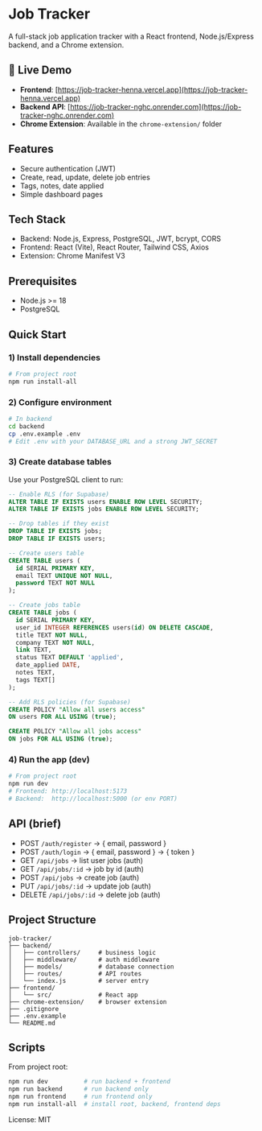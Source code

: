 # Job Tracker

A full-stack job application tracker with a React frontend, Node.js/Express backend, and a Chrome extension.

## 🚀 Live Demo

- **Frontend**: [https://job-tracker-henna.vercel.app](https://job-tracker-henna.vercel.app)
- **Backend API**: [https://job-tracker-nghc.onrender.com](https://job-tracker-nghc.onrender.com)
- **Chrome Extension**: Available in the `chrome-extension/` folder

## Features
- Secure authentication (JWT)
- Create, read, update, delete job entries
- Tags, notes, date applied
- Simple dashboard pages

## Tech Stack
- Backend: Node.js, Express, PostgreSQL, JWT, bcrypt, CORS
- Frontend: React (Vite), React Router, Tailwind CSS, Axios
- Extension: Chrome Manifest V3

## Prerequisites
- Node.js >= 18
- PostgreSQL

## Quick Start

### 1) Install dependencies
```bash
# From project root
npm run install-all
```

### 2) Configure environment
```bash
# In backend
cd backend
cp .env.example .env
# Edit .env with your DATABASE_URL and a strong JWT_SECRET
```

### 3) Create database tables
Use your PostgreSQL client to run:
```sql
-- Enable RLS (for Supabase)
ALTER TABLE IF EXISTS users ENABLE ROW LEVEL SECURITY;
ALTER TABLE IF EXISTS jobs ENABLE ROW LEVEL SECURITY;

-- Drop tables if they exist
DROP TABLE IF EXISTS jobs;
DROP TABLE IF EXISTS users;

-- Create users table
CREATE TABLE users (
  id SERIAL PRIMARY KEY,
  email TEXT UNIQUE NOT NULL,
  password TEXT NOT NULL
);

-- Create jobs table
CREATE TABLE jobs (
  id SERIAL PRIMARY KEY,
  user_id INTEGER REFERENCES users(id) ON DELETE CASCADE,
  title TEXT NOT NULL,
  company TEXT NOT NULL,
  link TEXT,
  status TEXT DEFAULT 'applied',
  date_applied DATE,
  notes TEXT,
  tags TEXT[]
);

-- Add RLS policies (for Supabase)
CREATE POLICY "Allow all users access"
ON users FOR ALL USING (true);

CREATE POLICY "Allow all jobs access"
ON jobs FOR ALL USING (true);
```

### 4) Run the app (dev)
```bash
# From project root
npm run dev
# Frontend: http://localhost:5173
# Backend:  http://localhost:5000 (or env PORT)
```

## API (brief)
- POST `/auth/register`  → { email, password }
- POST `/auth/login`     → { email, password } → { token }
- GET  `/api/jobs`       → list user jobs (auth)
- GET  `/api/jobs/:id`   → job by id (auth)
- POST `/api/jobs`       → create job (auth)
- PUT  `/api/jobs/:id`   → update job (auth)
- DELETE `/api/jobs/:id` → delete job (auth)

## Project Structure
```
job-tracker/
├── backend/
│   ├── controllers/     # business logic
│   ├── middleware/      # auth middleware
│   ├── models/          # database connection
│   ├── routes/          # API routes
│   └── index.js         # server entry
├── frontend/
│   └── src/             # React app
├── chrome-extension/    # browser extension
├── .gitignore
├── .env.example
└── README.md
```

## Scripts
From project root:
```bash
npm run dev          # run backend + frontend
npm run backend      # run backend only
npm run frontend     # run frontend only
npm run install-all  # install root, backend, frontend deps
```

License: MIT
